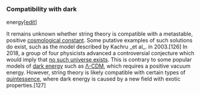 ### Compatibility with dark
energy[[edit](/w/index.php?title=String\_theory&action=edit&section=30 "Edit
section: Compatibility with dark energy")]

It remains unknown whether string theory is compatible with a metastable,
positive [cosmological constant](/wiki/Cosmological\_constant "Cosmological
constant"). Some putative examples of such solutions do exist, such as the
model described by Kachru \_et al\_. in 2003.[126] In 2018, a group of four
physicists advanced a controversial conjecture which would imply that [no such
universe exists](/wiki/Swampland\_\(physics\) "Swampland \(physics\)"). This is
contrary to some popular models of [dark energy](/wiki/Dark\_energy "Dark
energy") such as [Λ-CDM](/wiki/Lambda-CDM\_model "Lambda-CDM model"), which
requires a positive vacuum energy. However, string theory is likely compatible
with certain types of [quintessence](/wiki/Quintessence\_\(physics\)
"Quintessence \(physics\)"), where dark energy is caused by a new field with
exotic properties.[127]
